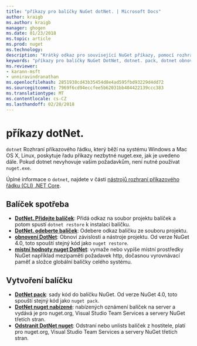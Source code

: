 ```yaml
---
title: "příkazy pro balíčky NuGet dotNet. | Microsoft Docs"
author: kraigb
ms.author: kraigb
manager: ghogen
ms.date: 01/23/2018
ms.topic: article
ms.prod: nuget
ms.technology: 
description: "Krátký odkaz pro související NuGet příkazy, pomocí rozhraní příkazového řádku dotnet."
keywords: "příkazy pro balíčky NuGet DotNet, dotnet. pack, dotnet obnovení, dotnet nuget místní hodnoty –, dotnet nuget nabízené, odstranění nuget dotnet."
ms.reviewer:
- karann-msft
- unniravindranathan
ms.openlocfilehash: 2851938cd43b35454d8e4ad595fbd93229d4dd72
ms.sourcegitcommit: 7969f6cd94eccfee5b62031bb404422139ccc383
ms.translationtype: MT
ms.contentlocale: cs-CZ
ms.lasthandoff: 02/20/2018
---
```

# <a name="dotnet-commands"></a>příkazy dotNet.

`dotnet` Rozhraní příkazového řádku, který běží na systému Windows a Mac OS X, Linux, poskytuje řadu příkazy nezbytné nuget.exe, jak je uvedeno dále. Pokud dotnet nevyhovuje vašim požadavkům, není nutné používat `nuget.exe`.

Úplné informace o `dotnet`, najdete v části [nástrojů rozhraní příkazového řádku (CLI) .NET Core](/dotnet/core/tools/?tabs=netcore2x).

## <a name="package-consumption"></a>Balíček spotřeba

- [**DotNet. Přidejte balíček**](/dotnet/core/tools/dotnet-add-package): Přidá odkaz na soubor projektu balíček a potom spustí `dotnet restore` k instalaci balíčku.
- [**DotNet. odeberte balíček**](/dotnet/core/tools/dotnet-remove-package): Odebere odkaz balíčku ze souboru projektu.
- [**obnovení DotNet**](/dotnet/core/tools/dotnet-restore?tabs=netcore2x): Obnoví závislosti a nástroje projektu. Od verze NuGet 4.0, toto spouští stejný kód jako `nuget restore`.
- [**místní hodnoty nuget DotNet**](/dotnet/core/tools/dotnet-nuget-locals): vymaže nebo vypíše místní prostředky NuGet například mezipaměti požadavek http, dočasnou vyrovnávací paměť a složce globální balíčky celého systému.

## <a name="package-creation"></a>Vytvoření balíčku

- [**DotNet pack**](/dotnet/core/tools/dotnet-pack?tabs=netcore2x): sady kód do balíčku NuGet. Od verze NuGet 4.0, toto spouští stejný kód jako `nuget pack`.
- [**DotNet nuget nabízené**](/dotnet/core/tools/dotnet-nuget-push): nabízených oznámení balíček na server a vydává je pro nuget.org, Visual Studio Team Services a servery NuGet třetích stran.
- [**Odstranit DotNet nuget**](/dotnet/core/tools/dotnet-nuget-delete): Odstraní nebo unlists balíček z hostitele, platí pro nuget.org, Visual Studio Team Services a servery NuGet třetích stran.
